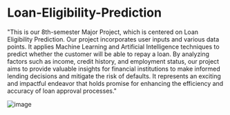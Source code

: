 # Loan-Eligibility-Prediction

"This is our 8th-semester Major Project, which is centered on Loan Eligibility Prediction. Our project incorporates user inputs and various data points. It applies Machine Learning and Artificial Intelligence techniques to predict whether the customer will be able to repay a loan. By analyzing factors such as income, credit history, and employment status, our project aims to provide valuable insights for financial institutions to make informed lending decisions and mitigate the risk of defaults. It represents an exciting and impactful endeavor that holds promise for enhancing the efficiency and accuracy of loan approval processes."




![image](https://github.com/prabhintern/Loan-Eligibility-Prediction/assets/141141575/686d2841-c8bc-4a6d-b8d6-e62f2644707f)

